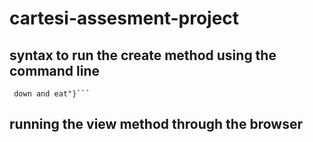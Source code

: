 # cartesi-assesment-project

## syntax to run the create method using the command line

````{"method":"createRecipe", "recipeName": "chipolatas", "ingredients": ["chips", "chickens"], "procedure": "just sit
 down and eat"}```
````

## running the view method through the browser

